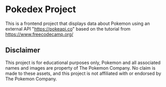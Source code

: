 # Pokedex Project
This is a frontend project that displays data about Pokemon using an external API "https://pokeapi.co" based on the tutorial from https://www.freecodecamp.org/

## Disclaimer
This project is for educational purposes only, Pokemon and all associated names and images are property of The Pokemon Company. No claim is made to these assets, and this project is not affiliated with or endorsed by The Pokemon Company.
